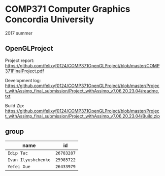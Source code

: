 # COMP371  Computer Graphics  Concordia University
2017 summer

## OpenGLProject

Project report: https://github.com/felixyf0124/COMP371OpenGLProject/blob/master/COMP371FinalProject.pdf

Development log: https://github.com/felixyf0124/COMP371OpenGLProject/blob/master/Project_withAssimp_final_submission/Project_withAssimp_v7.06.20.23.04/readme.txt

Build Zip: https://github.com/felixyf0124/COMP371OpenGLProject/blob/master/Project_withAssimp_final_submission/Project_withAssimp_v7.06.20.23.04/Build.zip

## group

| name | id |
| --- | --- |
| `Edip Tac` | `26783287` |
| `Ivan Ilyushchenko` | `25985722` |
| `Yefei Xue` | `26433979` |
